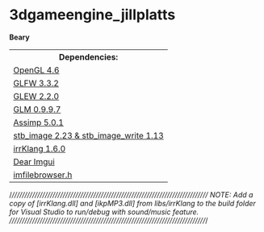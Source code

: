 # 3dgameengine_jillplatts

<b>Beary</b>

<table style="width:100%">
  <tr>
    <th>Dependencies:</th>
  </tr>
  <tr>
    <td><a href="https://www.opengl.org/">OpenGL 4.6</td>
  </tr>
  <tr>
    <td><a href="https://github.com/glfw/glfw">GLFW 3.3.2</a></td>
  </tr>
  <tr>
    <td><a href="https://github.com/nigels-com/glew">GLEW 2.2.0</a></td>
  </tr>
  <tr>
    <td><a href="https://github.com/g-truc/glm">GLM 0.9.9.7</a></td>
  </tr>
  <tr>
    <td><a href="https://github.com/assimp/assimp">Assimp 5.0.1</a></td>
  </tr>
  <tr>
    <td><a href="https://github.com/nothings/stb">stb_image 2.23 & stb_image_write 1.13</a></td>
  </tr>
    <tr>
    <td><a href="https://www.ambiera.com/irrklang/">irrKlang 1.6.0</a></td>
  </tr>
  <tr>
    <td><a href="https://github.com/ocornut/imgui">Dear Imgui</a></td>
  </tr>
  <tr>
    <td><a href="https://github.com/AirGuanZ/imgui-filebrowser">imfilebrowser.h</a></td>
  </tr>
</table>

/*/////////////////////////////////////////////////////////////////////////////
NOTE:
Add a copy of [irrKlang.dll] and [ikpMP3.dll] from libs/irrKlang to the build 
folder for Visual Studio to run/debug with sound/music feature.
/////////////////////////////////////////////////////////////////////////////*/

